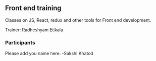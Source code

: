 ## Front end training

Classes on JS, React, redux and other tools for Front end development.

Trainer: Radheshyam Etikala


### Participants

Please add you name here.
-Sakshi Khatod
